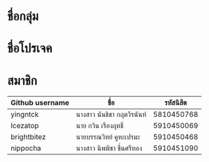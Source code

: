 # ชื่อกลุ่ม
# ชื่อโปรเจค

# สมาชิก
| Github username | ชื่อ  | รหัสนิสิต  |
| ------------ |------------ | ------------ |
| yingntck | นางสาว นันธิชา กฤตวีรนันท์ | 5810450768 |
| Icezatop | นาย กวิน เรืองฤทธิ์ | 5910450069 |
| brightbitez | นายบรรณวิทย์ คูหะเปรมะ | 5910450468  |
| nippocha | นางสาว นิพพิชา ชื่นศรีทอง | 5910451090  |
